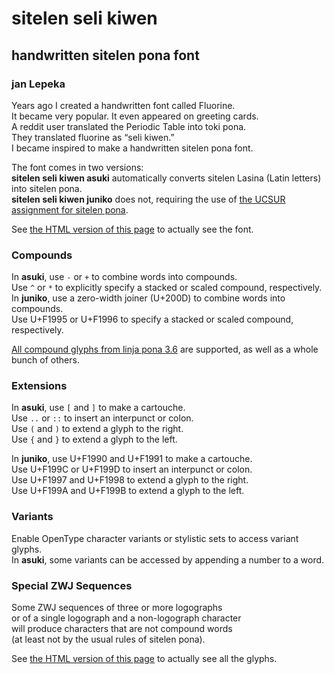 # sitelen seli kiwen
## handwritten sitelen pona font
### jan Lepeka

Years ago I created a handwritten font called Fluorine.<br>
It became very popular. It even appeared on greeting cards.<br>
A reddit user translated the Periodic Table into toki pona.<br>
They translated fluorine as “seli kiwen.”<br>
I became inspired to make a handwritten sitelen pona font.

The font comes in two versions:<br>
**sitelen seli kiwen asuki** automatically converts sitelen Lasina (Latin letters) into sitelen pona.<br>
**sitelen seli kiwen juniko** does not, requiring the use of [the UCSUR assignment for sitelen pona](http://www.kreativekorp.com/ucsur/charts/sitelen.html).

See [the HTML version of this page](https://www.kreativekorp.com/software/fonts/sitelenselikiwen/) to actually see the font.

### Compounds

In **asuki**, use `-` or `+` to combine words into compounds.<br>
Use `^` or `*` to explicitly specify a stacked or scaled compound, respectively.<br>
In **juniko**, use a zero-width joiner (U+200D) to combine words into compounds.<br>
Use U+F1995 or U+F1996 to specify a stacked or scaled compound, respectively.

[All compound glyphs from linja pona 3.6](http://musilili.net/wp-content/uploads/2020/05/LinjaPona3-6nimiAli.png) are supported, as well as a whole bunch of others.

### Extensions

In **asuki**, use `[` and `]` to make a cartouche.<br>
Use `..` or `::` to insert an interpunct or colon.<br>
Use `(` and `)` to extend a glyph to the right.<br>
Use `{` and `}` to extend a glyph to the left.

In **juniko**, use U+F1990 and U+F1991 to make a cartouche.<br>
Use U+F199C or U+F199D to insert an interpunct or colon.<br>
Use U+F1997 and U+F1998 to extend a glyph to the right.<br>
Use U+F199A and U+F199B to extend a glyph to the left.

### Variants

Enable OpenType character variants or stylistic sets to access variant glyphs.<br>
In **asuki**, some variants can be accessed by appending a number to a word.

### Special ZWJ Sequences

Some ZWJ sequences of three or more logographs<br>
or of a single logograph and a non-logograph character<br>
will produce characters that are not compound words<br>
(at least not by the usual rules of sitelen pona).

See [the HTML version of this page](https://www.kreativekorp.com/software/fonts/sitelenselikiwen/) to actually see all the glyphs.
